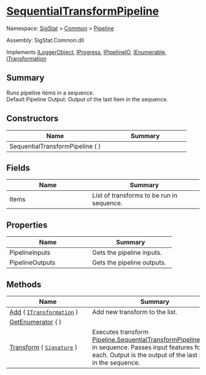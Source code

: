 # [SequentialTransformPipeline](./SequentialTransformPipeline.md)

Namespace: [SigStat]() > [Common](./../README.md) > [Pipeline](./README.md)

Assembly: SigStat.Common.dll

Implements [ILoggerObject](./../ILoggerObject.md), [IProgress](./../Helpers/IProgress.md), [IPipelineIO](./IPipelineIO.md), [IEnumerable](https://docs.microsoft.com/en-us/dotnet/api/System.Collections.IEnumerable), [ITransformation](./../ITransformation.md)

## Summary
Runs pipeline items in a sequence.  <br>Default Pipeline Output: Output of the last Item in the sequence.

## Constructors

| Name | Summary | 
| --- | --- | 
| SequentialTransformPipeline (  )<div style="width: 200px">| <div style="width: 200px">| <br>


## Fields

| Name | Summary | 
| --- | --- | 
| Items<div style="width: 200px">| List of transforms to be run in sequence.<div style="width: 200px">| <br>


## Properties

| Name | Summary | 
| --- | --- | 
| PipelineInputs<div style="width: 200px">| Gets the pipeline inputs.<div style="width: 200px">| <br>
| PipelineOutputs<div style="width: 200px">| Gets the pipeline outputs.<div style="width: 200px">| <br>


## Methods

| Name | Summary | 
| --- | --- | 
| [Add](./Methods/SequentialTransformPipeline-100663508.md) ( [`ITransformation`](./../ITransformation.md) )<div style="width: 200px">| Add new transform to the list.<div style="width: 200px">| <br>
| [GetEnumerator](./Methods/SequentialTransformPipeline-100663507.md) (  )<div style="width: 200px">| <div style="width: 200px">| <br>
| [Transform](./Methods/SequentialTransformPipeline-100663509.md) ( [`Signature`](./../Signature.md) )<div style="width: 200px">| Executes transform [Pipeline.SequentialTransformPipeline.Items](https://github.com/hargitomi97/sigstat/blob/master/docs/md/.md) in sequence.  Passes input features for each.  Output is the output of the last Item in the sequence.<div style="width: 200px">| <br>


